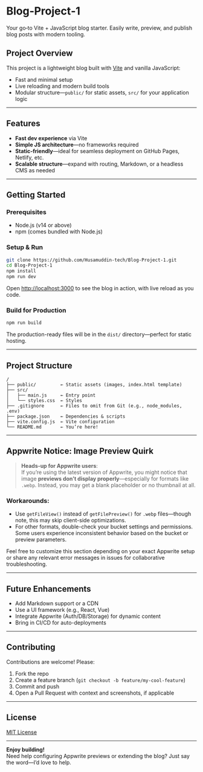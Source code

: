 # Blog‑Project‑1

Your go‑to Vite + JavaScript blog starter. Easily write, preview, and publish blog posts with modern tooling.

##  Project Overview

This project is a lightweight blog built with [Vite](https://vitejs.dev/) and vanilla JavaScript:

- Fast and minimal setup
- Live reloading and modern build tools
- Modular structure—`public/` for static assets, `src/` for your application logic

---

##  Features

- **Fast dev experience** via Vite
- **Simple JS architecture**—no frameworks required
- **Static-friendly**—ideal for seamless deployment on GitHub Pages, Netlify, etc.
- **Scalable structure**—expand with routing, Markdown, or a headless CMS as needed

---

##  Getting Started

### Prerequisites

- Node.js (v14 or above)
- npm (comes bundled with Node.js)

### Setup & Run

```bash
git clone https://github.com/Husamuddin-tech/Blog‑Project‑1.git
cd Blog‑Project‑1
npm install
npm run dev
```

Open [http://localhost:3000](http://localhost:3000) to see the blog in action, with live reload as you code.

### Build for Production

```bash
npm run build
```

The production-ready files will be in the `dist/` directory—perfect for static hosting.

---

##  Project Structure

```
/
├── public/         ← Static assets (images, index.html template)
├── src/
│   ├── main.js     ← Entry point
│   └── styles.css  ← Styles
├── .gitignore      ← Files to omit from Git (e.g., node_modules, .env)
├── package.json    ← Dependencies & scripts
├── vite.config.js  ← Vite configuration
└── README.md       ← You’re here!
```

---

##  Appwrite Notice: Image Preview Quirk

> **Heads‑up for Appwrite users**:  
> If you’re using the latest version of Appwrite, you might notice that image **previews don’t display properly**—especially for formats like `.webp`. Instead, you may get a blank placeholder or no thumbnail at all.

###  Workarounds:

- Use `getFileView()` instead of `getFilePreview()` for `.webp` files—though note, this may skip client-side optimizations.
- For other formats, double-check your bucket settings and permissions. Some users experience inconsistent behavior based on the bucket or preview parameters.

Feel free to customize this section depending on your exact Appwrite setup or share any relevant error messages in issues for collaborative troubleshooting.

---

##  Future Enhancements

- Add Markdown support or a CDN
- Use a UI framework (e.g., React, Vue)
- Integrate Appwrite (Auth/DB/Storage) for dynamic content
- Bring in CI/CD for auto-deployments

---

##  Contributing

Contributions are welcome! Please:

1. Fork the repo  
2. Create a feature branch (`git checkout -b feature/my-cool-feature`)  
3. Commit and push  
4. Open a Pull Request with context and screenshots, if applicable

---

##  License

[MIT License](LICENSE)

---

**Enjoy building!**  
Need help configuring Appwrite previews or extending the blog? Just say the word—I’d love to help.
